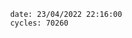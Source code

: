 

                date: 23/04/2022 22:16:00
                cycles: 70260

                         